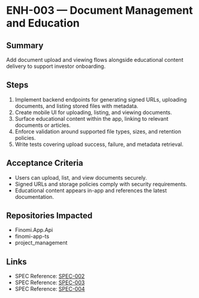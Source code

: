 # ENH-003 — Document Management and Education

## Summary
Add document upload and viewing flows alongside educational content delivery to support investor onboarding.

## Steps
1. Implement backend endpoints for generating signed URLs, uploading documents, and listing stored files with metadata.
2. Create mobile UI for uploading, listing, and viewing documents.
3. Surface educational content within the app, linking to relevant documents or articles.
4. Enforce validation around supported file types, sizes, and retention policies.
5. Write tests covering upload success, failure, and metadata retrieval.

## Acceptance Criteria
- Users can upload, list, and view documents securely.
- Signed URLs and storage policies comply with security requirements.
- Educational content appears in-app and references the latest documentation.

## Repositories Impacted
- Finomi.App.Api
- finomi-app-ts
- project_management

## Links
- SPEC Reference: [SPEC-002](../../SPECS/SPEC-002_BACKEND_IMPLEMENTATION_GUIDE.md)
- SPEC Reference: [SPEC-003](../../SPECS/SPEC-003_FRONTEND_IMPLEMENTATION_GUIDE.md)
- SPEC Reference: [SPEC-004](../../SPECS/SPEC-004_POPIA_AND_FSCA_COMPLIANCE_BASELINE.md)
